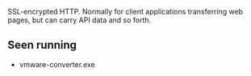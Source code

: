 SSL-encrypted HTTP. Normally for client applications transferring web pages, but can carry API data and so forth.

## Seen running

- vmware-converter.exe

